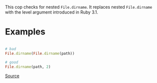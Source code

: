 
This cop checks for nested `File.dirname`.
It replaces nested `File.dirname` with the level argument introduced in Ruby 3.1.

# Examples

```ruby

# bad
File.dirname(File.dirname(path))

# good
File.dirname(path, 2)
```

[Source](http://www.rubydoc.info/gems/rubocop/RuboCop/Cop/Style/NestedFileDirname)